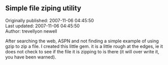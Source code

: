 ## Simple file ziping utility  
Originally published: 2007-11-06 04:45:50  
Last updated: 2007-11-06 04:45:50  
Author: trevellyon newell  
  
After searching the web, ASPN and not finding a simple example of using gzip to zip a file. I created this little gem. it is a little rough at the edges, ie it does not check to see if the file it is zipping to is there (it will over write it, you have been warned).